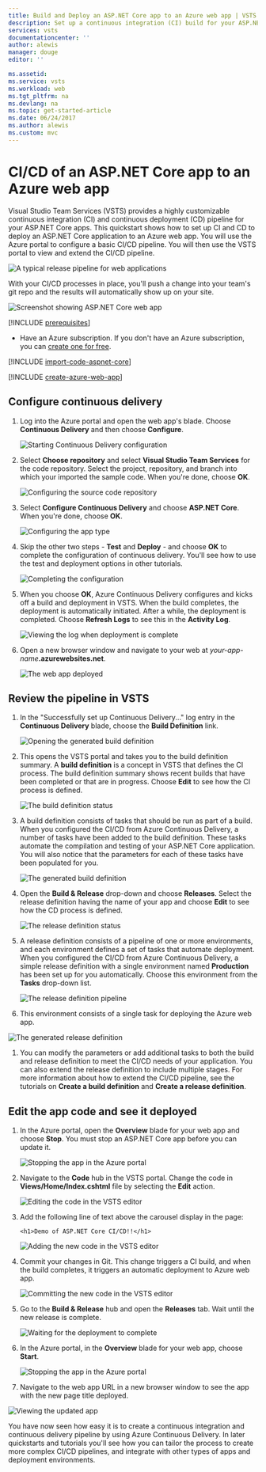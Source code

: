 ```yaml
---
title: Build and Deploy an ASP.NET Core app to an Azure web app | VSTS Quickstart
description: Set up a continuous integration (CI) build for your ASP.NET Core application, and then a continuous deployment (CD) release to Azure web app using Visual Studio Team Services
services: vsts
documentationcenter: ''
author: alewis
manager: douge
editor: ''

ms.assetid:
ms.service: vsts
ms.workload: web
ms.tgt_pltfrm: na
ms.devlang: na
ms.topic: get-started-article
ms.date: 06/24/2017
ms.author: alewis
ms.custom: mvc
---
```


# CI/CD of an ASP.NET Core app to an Azure web app

Visual Studio Team Services (VSTS) provides a highly customizable continuous integration (CI) and continuous deployment (CD) pipeline for your
ASP.NET Core apps. This quickstart shows how to set up CI and CD to deploy an ASP.NET Core application to an Azure web app.
You will use the Azure portal to configure a basic CI/CD pipeline. You will then use the VSTS portal to view and extend the CI/CD pipeline.

![A typical release pipeline for web applications](../get-started/_img/ci-cd/part-1/ReleasePipeline.png)

With your CI/CD processes in place, you'll push a change into your team's git repo and the results will automatically show up on your site.

![Screenshot showing ASP.NET Core web app](_img/aspnet-core-to-windows-vm/cicd-get-started-dotnetcore-sample.png)

[!INCLUDE [prerequisites](_shared/prerequisites.md)]
* Have an Azure subscription. If you don't have an Azure subscription, you can [create one for free](https://azure.microsoft.com/free/?WT.mc_id=A261C142F).

[!INCLUDE [import-code-aspnet-core](_shared/import-code-aspnet-core.md)]

[!INCLUDE [create-azure-web-app](_shared/create-azure-web-app.md)]

## Configure continuous delivery

1. Log into the Azure portal and open the web app's blade. Choose **Continuous Delivery** and then choose **Configure**.

   ![Starting Continuous Delivery configuration](_img/aspnet-core-to-azure-webapp/continuous-delivery-intro.png)

1. Select **Choose repository** and select **Visual Studio Team Services** for the code repository. Select the project, repository, and branch into which your imported the sample code. When you're done, choose **OK**.

   ![Configuring the source code repository](_img/aspnet-core-to-azure-webapp/continuous-delivery-repository.png)

1. Select **Configure Continuous Delivery** and choose **ASP.NET Core**. When you're done, choose **OK**.

   ![Configuring the app type](_img/aspnet-core-to-azure-webapp/continuous-delivery-apptype.png)

1. Skip the other two steps - **Test** and **Deploy** - and choose **OK** to complete the configuration of continuous delivery. You'll see how to use the test and deployment options in other tutorials.

   ![Completing the configuration](_img/aspnet-core-to-azure-webapp/continuous-delivery-complete.png)

1. When you choose **OK**, Azure Continuous Delivery configures and kicks off a build and deployment in VSTS.
   When the build completes, the deployment is automatically initiated.
   After a while, the deployment is completed. Choose **Refresh Logs** to see this in the **Activity Log**.

   ![Viewing the log when deployment is complete](_img/aspnet-core-to-azure-webapp/continuous-delivery-log2.png)

1. Open a new browser window and navigate to your web at _your-app-name_**.azurewebsites.net**.

   ![The web app deployed](_img/aspnet-core-to-azure-webapp/app-deployed.png)

## Review the pipeline in VSTS

1. In the "Successfully set up Continuous Delivery..." log entry in the **Continuous Delivery** blade, choose the **Build Definition** link.

   ![Opening the generated build definition](_img/aspnet-core-to-azure-webapp/review-links-build.png)

1. This opens the VSTS portal and takes you to the build definition summary. A **build definition** is a concept in VSTS that defines the CI process. The build definition summary shows recent builds that have been completed or that are in progress. Choose **Edit** to see how the CI process is defined.

   ![The build definition status](_img/aspnet-core-to-azure-webapp/build-status.png)

1. A build definition consists of tasks that should be run as part of a build. When you configured the CI/CD from Azure Continuous Delivery, a number of tasks have been added to the build definition. These tasks automate the compilation and testing of your ASP.NET Core application. You will also notice that the parameters for each of these tasks have been populated for you.

   ![The generated build definition](_img/aspnet-core-to-azure-webapp/build-definition.png)

1. Open the **Build &amp; Release** drop-down and choose **Releases**. Select the release definition having the name of your app and choose **Edit** to see how the CD process is defined.

   ![The release definition status](_img/aspnet-core-to-azure-webapp/release-status.png)

1. A release definition consists of a pipeline of one or more environments, and each environment defines a set of tasks that automate deployment.
   When you configured the CI/CD from Azure Continuous Delivery, a simple release definition with a single environment named **Production** has been set up for you automatically.
   Choose this environment from the **Tasks** drop-down list.

   ![The release definition pipeline](_img/aspnet-core-to-azure-webapp/release-pipeline.png)

1.  This environment consists of a single task for deploying the Azure web app.

   ![The generated release definition](_img/aspnet-core-to-azure-webapp/release-definition.png)

1. You can modify the parameters or add additional tasks to both the build and release definition to meet the CI/CD needs of your application. You can also extend the release definition to include multiple stages. For more information about how to extend the CI/CD pipeline, see the tutorials on **Create a build definition** and **Create a release definition**.

## Edit the app code and see it deployed

1. In the Azure portal, open the **Overview** blade for your web app and choose **Stop**.
   You must stop an ASP.NET Core app before you can update it.  

   ![Stopping the app in the Azure portal](_img/aspnet-core-to-azure-webapp/stop-app.png)

1. Navigate to the **Code** hub in the VSTS portal. Change the code in **Views/Home/Index.cshtml** file by selecting the **Edit** action.

   ![Editing the code in the VSTS editor](_img/aspnet-core-to-azure-webapp/edit-in-vsts.png)

1. Add the following line of text above the carousel display in the page:

   ```
   <h1>Demo of ASP.NET Core CI/CD!!</h1>
   ```

   ![Adding the new code in the VSTS editor](_img/aspnet-core-to-azure-webapp/add-code.png)

1. Commit your changes in Git. This change triggers a CI build, and when the build completes, it triggers an automatic deployment to Azure web app.

   ![Committing the new code in the VSTS editor](_img/aspnet-core-to-azure-webapp/commit-code.png)

1. Go to the **Build &amp; Release** hub and open the **Releases** tab. Wait until the new release is complete.

   ![Waiting for the deployment to complete](_img/aspnet-core-to-azure-webapp/wait-for-release.png)

1. In the Azure portal, in the **Overview** blade for your web app, choose **Start**.

   ![Stopping the app in the Azure portal](_img/aspnet-core-to-azure-webapp/stop-app.png)

1.  Navigate to the web app URL in a new browser window to see the app with the new page title deployed.

   ![Viewing the updated app](_img/aspnet-core-to-azure-webapp/updated-app.png)

You have now seen how easy it is to create a continuous integration and continuous delivery pipeline by using Azure Continuous Delivery.
In later quickstarts and tutorials you'll see how you can tailor the process to create more complex CI/CD pipelines, and integrate with other types of apps and deployment environments.
